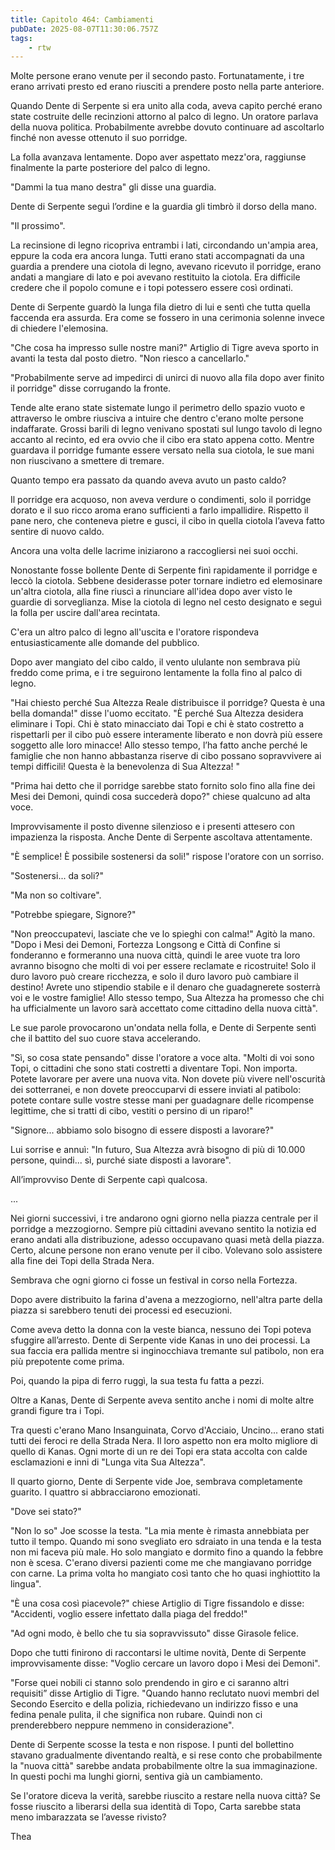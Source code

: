 ```yaml
---
title: Capitolo 464: Cambiamenti
pubDate: 2025-08-07T11:30:06.757Z
tags:
    - rtw
---
```















Molte persone erano venute per il secondo pasto. Fortunatamente, i tre erano arrivati ​​presto ed erano riusciti a prendere posto nella parte anteriore.


Quando Dente di Serpente si era unito alla coda, aveva capito perché erano state costruite delle recinzioni attorno al palco di legno. Un oratore parlava della nuova politica. Probabilmente avrebbe dovuto continuare ad ascoltarlo finché non avesse ottenuto il suo porridge.


La folla avanzava lentamente. Dopo aver aspettato mezz'ora, raggiunse finalmente la parte posteriore del palco di legno.


"Dammi la tua mano destra" gli disse una guardia.


Dente di Serpente seguì l’ordine e la guardia gli timbrò il dorso della mano.


"Il prossimo".


La recinsione di legno ricopriva entrambi i lati, circondando un'ampia area, eppure la coda era ancora lunga. Tutti erano stati accompagnati da una guardia a prendere una ciotola di legno, avevano ricevuto il porridge, erano andati a mangiare di lato e poi avevano restituito la ciotola. Era difficile credere che il popolo comune e i topi potessero essere così ordinati.


Dente di Serpente guardò la lunga fila dietro di lui e sentì che tutta quella faccenda era assurda. Era come se fossero in una cerimonia solenne invece di chiedere l'elemosina.


"Che cosa ha impresso sulle nostre mani?" Artiglio di Tigre aveva sporto in avanti la testa dal posto dietro. "Non riesco a cancellarlo."


"Probabilmente serve ad impedirci di unirci di nuovo alla fila dopo aver finito il porridge" disse corrugando la fronte.


Tende alte erano state sistemate lungo il perimetro dello spazio vuoto e attraverso le ombre riusciva a intuire che dentro c'erano molte persone indaffarate. Grossi barili di legno venivano spostati sul lungo tavolo di legno accanto al recinto, ed era ovvio che il cibo era stato appena cotto. Mentre guardava il porridge fumante essere versato nella sua ciotola, le sue mani non riuscivano a smettere di tremare.


Quanto tempo era passato da quando aveva avuto un pasto caldo?






Il porridge era acquoso, non aveva verdure o condimenti, solo il porridge dorato e il suo ricco aroma erano sufficienti a farlo impallidire. Rispetto il pane nero, che conteneva pietre e gusci, il cibo in quella ciotola l’aveva fatto sentire di nuovo caldo.


Ancora una volta delle lacrime iniziarono a raccogliersi nei suoi occhi.


Nonostante fosse bollente Dente di Serpente finì rapidamente il porridge e leccò la ciotola. Sebbene desiderasse poter tornare indietro ed elemosinare un'altra ciotola, alla fine riuscì a rinunciare all'idea dopo aver visto le guardie di sorveglianza. Mise la ciotola di legno nel cesto designato e seguì la folla per uscire dall'area recintata.


C'era un altro palco di legno all'uscita e l'oratore rispondeva entusiasticamente alle domande del pubblico.


Dopo aver mangiato del cibo caldo, il vento ululante non sembrava più freddo come prima, e i tre seguirono lentamente la folla fino al palco di legno.


"Hai chiesto perché Sua Altezza Reale distribuisce il porridge? Questa è una bella domanda!" disse l'uomo eccitato. "È perché Sua Altezza desidera eliminare i Topi. Chi è stato minacciato dai Topi e chi è stato costretto a rispettarli per il cibo può essere interamente liberato e non dovrà più essere soggetto alle loro minacce! Allo stesso tempo, l’ha fatto anche perché le famiglie che non hanno abbastanza riserve di cibo possano sopravvivere ai tempi difficili! Questa è la benevolenza di Sua Altezza! "


"Prima hai detto che il porridge sarebbe stato fornito solo fino alla fine dei Mesi dei Demoni, quindi cosa succederà dopo?" chiese qualcuno ad alta voce.


Improvvisamente il posto divenne silenzioso e i presenti attesero con impazienza la risposta. Anche Dente di Serpente ascoltava attentamente.


"È semplice! È possibile sostenersi da soli!" rispose l'oratore con un sorriso.


"Sostenersi... da soli?"


"Ma non so coltivare".


"Potrebbe spiegare, Signore?"


"Non preoccupatevi, lasciate che ve lo spieghi con calma!" Agitò la mano. "Dopo i Mesi dei Demoni, Fortezza Longsong e Città di Confine si fonderanno e formeranno una nuova città, quindi le aree vuote tra loro avranno bisogno che molti di voi per essere reclamate e ricostruite! Solo il duro lavoro può creare ricchezza, e solo il duro lavoro può cambiare il destino! Avrete uno stipendio stabile e il denaro che guadagnerete sosterrà voi e le vostre famiglie! Allo stesso tempo, Sua Altezza ha promesso che chi ha ufficialmente un lavoro sarà accettato come cittadino della nuova città".


Le sue parole provocarono un'ondata nella folla, e Dente di Serpente sentì che il battito del suo cuore stava accelerando.


"Sì, so cosa state pensando" disse l'oratore a voce alta. "Molti di voi sono Topi, o cittadini che sono stati costretti a diventare Topi. Non importa. Potete lavorare per avere una nuova vita. Non dovete più vivere nell'oscurità dei sotterranei, e non dovete preoccuparvi di essere inviati al patibolo: potete contare sulle vostre stesse mani per guadagnare delle ricompense legittime, che si tratti di cibo, vestiti o persino di un riparo!"


"Signore... abbiamo solo bisogno di essere disposti a lavorare?"


Lui sorrise e annuì: "In futuro, Sua Altezza avrà bisogno di più di 10.000 persone, quindi... sì, purché siate disposti a lavorare".


All’improvviso Dente di Serpente capì qualcosa.


...


Nei giorni successivi, i tre andarono ogni giorno nella piazza centrale per il porridge a mezzogiorno. Sempre più cittadini avevano sentito la notizia ed erano andati ​​alla distribuzione, adesso occupavano quasi metà della piazza. Certo, alcune persone non erano venute per il cibo. Volevano solo assistere alla fine dei Topi della Strada Nera.


Sembrava che ogni giorno ci fosse un festival in corso nella Fortezza.


Dopo avere distribuito la farina d'avena a mezzogiorno, nell'altra parte della piazza si sarebbero tenuti dei processi ed esecuzioni.


Come aveva detto la donna con la veste bianca, nessuno dei Topi poteva sfuggire all’arresto. Dente di Serpente vide Kanas in uno dei processi. La sua faccia era pallida mentre si inginocchiava tremante sul patibolo, non era più prepotente come prima.


Poi, quando la pipa di ferro ruggì, la sua testa fu fatta a pezzi.


Oltre a Kanas, Dente di Serpente aveva sentito anche i nomi di molte altre grandi figure tra i Topi.


Tra questi c'erano Mano Insanguinata, Corvo d'Acciaio, Uncino... erano stati tutti dei feroci re della Strada Nera. Il loro aspetto non era molto migliore di quello di Kanas. Ogni morte di un re dei Topi era stata accolta con calde esclamazioni e inni di "Lunga vita Sua Altezza".


Il quarto giorno, Dente di Serpente vide Joe, sembrava completamente guarito. I quattro si abbracciarono emozionati.


"Dove sei stato?"


"Non lo so" Joe scosse la testa. "La mia mente è rimasta annebbiata per tutto il tempo. Quando mi sono svegliato ero sdraiato in una tenda e la testa non mi faceva più male. Ho solo mangiato e dormito fino a quando la febbre non è scesa. C'erano diversi pazienti come me che mangiavano porridge con carne. La prima volta ho mangiato così tanto che ho quasi inghiottito la lingua".


"È una cosa così piacevole?" chiese Artiglio di Tigre fissandolo e disse: "Accidenti, voglio essere infettato dalla piaga del freddo!"


"Ad ogni modo, è bello che tu sia sopravvissuto" disse Girasole felice.


Dopo che tutti finirono di raccontarsi le ultime novità, Dente di Serpente improvvisamente disse: "Voglio cercare un lavoro dopo i Mesi dei Demoni".


"Forse quei nobili ci stanno solo prendendo in giro e ci saranno altri requisiti” disse Artiglio di Tigre. "Quando hanno reclutato nuovi membri del Secondo Esercito e della polizia, richiedevano un indirizzo fisso e una fedina penale pulita, il che significa non rubare. Quindi non ci prenderebbero neppure nemmeno in considerazione".


Dente di Serpente scosse la testa e non rispose. I punti del bollettino stavano gradualmente diventando realtà, e si rese conto che probabilmente la "nuova città" sarebbe andata probabilmente oltre la sua immaginazione. In questi pochi ma lunghi giorni, sentiva già un cambiamento.






Se l'oratore diceva la verità, sarebbe riuscito a restare nella nuova città? Se fosse riuscito a liberarsi della sua identità di Topo, Carta sarebbe stata meno imbarazzata se l’avesse rivisto?


Thea 
                                


                                



